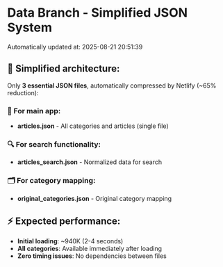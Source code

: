 # Data Branch - Simplified JSON System
Automatically updated at: 2025-08-21 20:51:39

## 🎯 Simplified architecture:
Only **3 essential JSON files**, automatically compressed by Netlify (~65% reduction):

### 📱 For main app:
- **articles.json** - All categories and articles (single file)

### 🔍 For search functionality:
- **articles_search.json** - Normalized data for search

### 🗂️ For category mapping:
- **original_categories.json** - Original category mapping

## ⚡ Expected performance:
- **Initial loading**: ~940K (2-4 seconds)
- **All categories**: Available immediately after loading
- **Zero timing issues**: No dependencies between files
